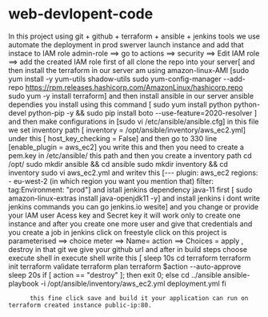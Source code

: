 # web-devlopent-code
In this project using git + github + terraform + ansible + jenkins tools we use automate the deployment in prod swerver
launch instance and add that instace to IAM role admin-role ==> go to actions  ==> security ==> Edit IAM role ==> add the created IAM role
first of all clone the repo into your server[
and then install the terraform in our server am using amazon-linux-AMI
        [sudo yum install -y yum-utils shadow-utils
          sudo yum-config-manager --add-repo https://rpm.releases.hashicorp.com/AmazonLinux/hashicorp.repo
           sudo yum -y install terraform]
and then install ansible in our server
 ansible dependies you install using this command [ sudo yum install python python-devel python-pip -y && sudo pip install boto --use-feature=2020-resolver ]
 and then make configurations in [sudo vi /etc/ansible/ansible.cfg]
                        in this file we set inventory path [ inventory     = /opt/ansible/inventory/aws_ec2.yml] under this 
                                                           [ host_key_checking = False] and then go to  330 line
                                                            [enable_plugin  = aws_ec2] you write this
  and then you need to create a pem.key in /etc/ansible/ this path 
  and then you create a inventory path cd /opt/
                                     sudo mkdir ansible && cd ansible
                                     sudo mkdir inventory && cd inventory
                                     sudo vi aws_ec2.yml and writev this 
                                                        [---
                                                         plugin: aws_ec2
                                                         regions:
                                                           - eu-west-2 (in which region you want you mention that)
                                                         filter:
                                                           tag:Environment: "prod"]
  and istall jenkins dependency java-11 first [ sudo amazon-linux-extras install java-openjdk11 -y] and install jenkins i dont write jenkins commands you can go jenkins.io wesite]
  and you change or provide your IAM user Acess key and Secret key it will work only to create one instance and after you create one more user and give that credentials
  and you create a job in jenkins
      click on freestyle
      click on this project is parameterised ==> choice meter ==> Name= action ==> Choices = apply , destroy
      in that git we give your github url
      and after in build steps choose execute shell
        in execute shell write this 
        [ sleep 10s
          cd terraform
          terraform init
          terraform validate
          terraform plan
          terraform $action --auto-approve
          sleep 20s
          if [ action == "destroy" ]; then
               exit 0;
          else
               cd ../ansible
               ansible-playbook -i /opt/ansible/inventory/aws_ec2.yml deployment.yml
          fi
          
          
          this fine click save and build it your application can run on  terraform created instance public-ip:80.
